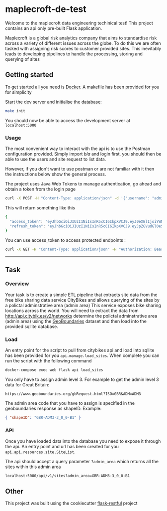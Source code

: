 # maplecroft-de-test

Welcome to the maplecroft data engineering techinical test! This project contains an api only pre-built Flask application.

Maplecroft is a global risk analytics company that aims to standardise risk across a variety of different issues across the globe.
To do this we are often tasked with assigning risk scores to customer provided sites. This inevitably leads to developing 
pipelines to handle the processing, storing and querying of sites

## Getting started

To get started all you need is [Docker](https://docs.docker.com/). A makefile has been provided for you for simplicity

Start the dev server and initialise the database:

```bash
make init
```

You should now be able to access the development server at `localhost:5000`

### Usage

The most convenient way to interact with the api is to use the Postman configuration provided. Simply import *bla* and 
login first, you should then be able to use the users and site request to list data.

However, if you don't want to use postman or are not familiar with it then the instructions below show the general process.

The project uses Java Web Tokens to manage authentication, go ahead and obtain a token from the login page

```bash
curl -X POST -H "Content-Type: application/json" -d '{"username": "admin", "password": "admin"}' http://localhost:5000/auth/login
```

This will return something like this

```bash
{
  "access_token": "eyJhbGciOiJIUzI1NiIsInR5cCI6IkpXVCJ9.eyJ0eXBlIjoiYWNjZXNzIiwiaWRlbnRpdHkiOjEsImlhdCI6MTUxMDAwMDQ0MSwiZnJlc2giOmZhbHNlLCJqdGkiOiI2OTg0MjZiYi00ZjJjLTQ5MWItYjE5YS0zZTEzYjU3MzFhMTYiLCJuYmYiOjE1MTAwMDA0NDEsImV4cCI6MTUxMDAwMTM0MX0.P-USaEIs35CSVKyEow5UeXWzTQTrrPS_YjVsltqi7N4", 
  "refresh_token": "eyJhbGciOiJIUzI1NiIsInR5cCI6IkpXVCJ9.eyJpZGVudGl0eSI6MSwiaWF0IjoxNTEwMDAwNDQxLCJ0eXBlIjoicmVmcmVzaCIsImp0aSI6IjRmMjgxOTQxLTlmMWYtNGNiNi05YmI1LWI1ZjZhMjRjMmU0ZSIsIm5iZiI6MTUxMDAwMDQ0MSwiZXhwIjoxNTEyNTkyNDQxfQ.SJPsFPgWpZqZpHTc4L5lG_4aEKXVVpLLSW1LO7g4iU0"
}
```

You can use access_token to access protected endpoints :

```bash
curl -X GET -H "Content-Type: application/json" -H "Authorization: Bearer eyJhbGciOiJIUzI1NiIsInR5cCI6IkpXVCJ9.eyJ0eXBlIjoiYWNjZXNzIiwiaWRlbnRpdHkiOjEsImlhdCI6MTUxMDAwMDQ0MSwiZnJlc2giOmZhbHNlLCJqdGkiOiI2OTg0MjZiYi00ZjJjLTQ5MWItYjE5YS0zZTEzYjU3MzFhMTYiLCJuYmYiOjE1MTAwMDA0NDEsImV4cCI6MTUxMDAwMTM0MX0.P-USaEIs35CSVKyEow5UeXWzTQTrrPS_YjVsltqi7N4" http://127.0.0.1:5000/api/v1/users
```


---

## Task

### Overview

Your task is to create a simple ETL pipeline that extracts site data from the free bike sharing data service CityBikes and allows querying
of the sites by a polictal adminstrative area (admin area)
This service exposes bike sharing locations across the world. You will need to extract the data from http://api.citybik.es/v2/networks 
determine the polictal adminstrative area (admin area) using the [GeoBoundaries](https://www.geoboundaries.org/api.html) dataset and then load into the provided
sqllite database.

### Load

An entry point for the script to pull from citybikes api and load into sqllite has been provided for you `api.manage.load_sites`. When complete
you can run the script with the following command

```bash
docker-compose exec web flask api load_sites
```

You only have to assign admin level 3. For example to get the admin level 3 data for Great Britain:

`https://www.geoboundaries.org/gbRequest.html?ISO=GBR&ADM=ADM3`

The admin area code that you have to assign is specified in the geoboundaries response as shapeID. Example:

```json
{ "shapeID": "GBR-ADM3-3_0_0-B1" }
```


### API

Once you have loaded data into the database you need to expose it through the api. An entry point and url has been 
created for you `api.api.resources.site.SiteList`.

The api should accept a query parameter `?admin_area` which returns all the sites within this admin area

`localhost:5000/api/v1/sites?admin_area=GBR-ADM3-3_0_0-B1`

## Other
This project was built using the cookiecutter [flask-restful](https://github.com/karec/cookiecutter-flask-restful) project
